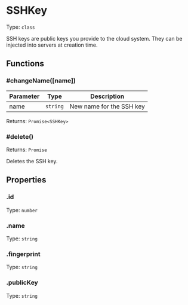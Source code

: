 # SSHKey

Type: `class`

SSH keys are public keys you provide to the cloud system. They can be injected into servers at creation time.

## Functions

### \#changeName([name])

| Parameter | Type     | Description              |
| --------- | -------- | ------------------------ |
| name      | `string` | New name for the SSH key |

Returns: `Promise<SSHKey>`

### \#delete()

Returns: `Promise`

Deletes the SSH key.

## Properties

### .id

Type: `number`

### .name

Type: `string`

### .fingerprint

Type: `string`

### .publicKey

Type: `string`
